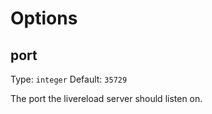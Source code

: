 # Options

## port

Type: `integer`
Default: `35729`

The port the livereload server should listen on.
